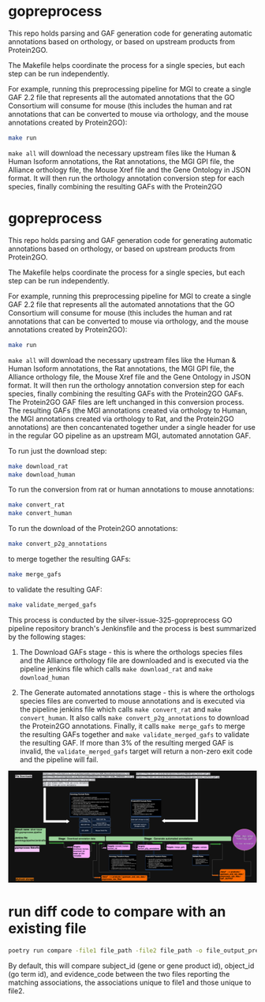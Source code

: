 # gopreprocess

This repo holds parsing and GAF generation code for generating automatic annotations based on orthology, or based on
upstream products from Protein2GO.

The Makefile helps coordinate the process for a single species, but each step can be run independently.

For example, running this preprocessing pipeline for MGI to create a single GAF 2.2 file that represents
all the automated annotations that the GO Consortium will consume for mouse (this includes the human and rat
annotations that can be converted to mouse via orthology, and the mouse annotations created by Protein2GO):

```bash
make run
```

`make all` will download the necessary upstream files like the Human & Human Isoform annotations, the Rat annotations,
the MGI GPI file, the Alliance orthology file, the Mouse Xref file and the Gene Ontology in JSON format. It will then
run the orthology annotation conversion step for each species, finally combining the resulting GAFs with the Protein2GO
# gopreprocess

This repo holds parsing and GAF generation code for generating automatic annotations based on orthology, or based on
upstream products from Protein2GO.

The Makefile helps coordinate the process for a single species, but each step can be run independently.

For example, running this preprocessing pipeline for MGI to create a single GAF 2.2 file that represents
all the automated annotations that the GO Consortium will consume for mouse (this includes the human and rat
annotations that can be converted to mouse via orthology, and the mouse annotations created by Protein2GO):

```bash
make run
```

`make all` will download the necessary upstream files like the Human & Human Isoform annotations, the Rat annotations,
the MGI GPI file, the Alliance orthology file, the Mouse Xref file and the Gene Ontology in JSON format. It will then
run the orthology annotation conversion step for each species, finally combining the resulting GAFs with the Protein2GO
GAFs. The Protein2GO GAF files are left unchanged in this conversion process. The resulting GAFs (the MGI annotations
created via orthology to Human, the MGI annotations created via orthology to Rat, and the Protein2GO annotations)
are then concantenated together under a single header for use in the regular GO pipeline as an upstream MGI, automated
annotation GAF.

To run just the download step:

```bash
make download_rat
make download_human
```

To run the conversion from rat or human annotations to mouse annotations:

```bash
make convert_rat
make convert_human
```

To run the download of the Protein2GO annotations:

```bash
make convert_p2g_annotations
```

to merge together the resulting GAFs:

```bash
make merge_gafs
```

to validate the resulting GAF:

```bash
make validate_merged_gafs 
```

This process is conducted by the silver-issue-325-gopreprocess GO pipeline repository branch's Jenkinsfile and
the process is best summarized by the following stages:

1) The Download GAFs stage - this is where the orthologs species files and the Alliance orthology file are downloaded
and is executed via the pipeline jenkins file which calls `make download_rat` and `make download_human`

2)  The Generate automated annotations stage - this is where the orthologs species files are converted to mouse annotations
and is executed via the pipeline jenkins file which calls `make convert_rat` and `make convert_human`.  It also calls
`make convert_p2g_annotations` to download the Protein2GO annotations.  Finally, it calls `make merge_gafs` to merge the
resulting GAFs together and `make validate_merged_gafs` to validate the resulting GAF.  If more than 3% of the resulting
merged GAF is invalid, the `validate_merged_gafs` target will return a non-zero exit code and the pipeline will fail.

![](docs/images/MGI_remainders_preprocess_pipeline_workflow.drawio.png)

# run diff code to compare with an existing file
```bash
poetry run compare -file1 file_path -file2 file_path -o file_output_prefix
```
By default, this will compare subject_id (gene or gene product id), object_id (go term id), and evidence_code between the two files 
reporting the matching associations, the associations unique to file1 and those unique to file2.



